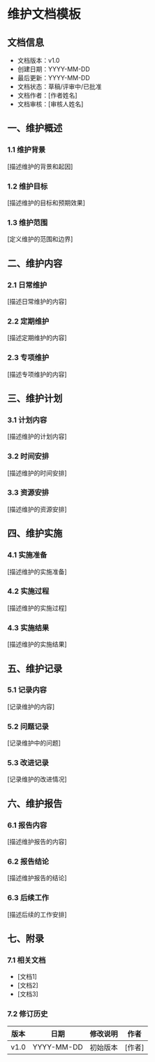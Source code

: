 # 维护文档模板

## 文档信息
- 文档版本：v1.0
- 创建日期：YYYY-MM-DD
- 最后更新：YYYY-MM-DD
- 文档状态：草稿/评审中/已批准
- 文档作者：[作者姓名]
- 文档审核：[审核人姓名]

## 一、维护概述

### 1.1 维护背景
[描述维护的背景和起因]

### 1.2 维护目标
[描述维护的目标和预期效果]

### 1.3 维护范围
[定义维护的范围和边界]

## 二、维护内容

### 2.1 日常维护
[描述日常维护的内容]

### 2.2 定期维护
[描述定期维护的内容]

### 2.3 专项维护
[描述专项维护的内容]

## 三、维护计划

### 3.1 计划内容
[描述维护的计划内容]

### 3.2 时间安排
[描述维护的时间安排]

### 3.3 资源安排
[描述维护的资源安排]

## 四、维护实施

### 4.1 实施准备
[描述维护的实施准备]

### 4.2 实施过程
[描述维护的实施过程]

### 4.3 实施结果
[描述维护的实施结果]

## 五、维护记录

### 5.1 记录内容
[记录维护的内容]

### 5.2 问题记录
[记录维护中的问题]

### 5.3 改进记录
[记录维护的改进情况]

## 六、维护报告

### 6.1 报告内容
[描述维护报告的内容]

### 6.2 报告结论
[描述维护报告的结论]

### 6.3 后续工作
[描述后续的工作安排]

## 七、附录

### 7.1 相关文档
- [文档1]
- [文档2]
- [文档3]

### 7.2 修订历史
| 版本 | 日期 | 修改说明 | 作者 |
|------|------|----------|------|
| v1.0 | YYYY-MM-DD | 初始版本 | [作者] | 